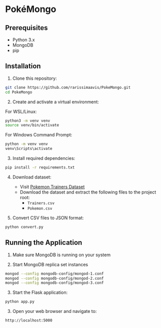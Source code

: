 # PokéMongo 

## Prerequisites

- Python 3.x
- MongoDB
- pip

## Installation

1. Clone this repository:
```bash
git clone https://github.com/rarissimaavis/PokeMongo.git
cd PokeMongo
```

2. Create and activate a virtual environment:

For WSL/Linux:
```bash
python3 -m venv venv
source venv/bin/activate
```

For Windows Command Prompt:
```bash
python -m venv venv
venv\Scripts\activate
```

3. Install required dependencies:
```bash
pip install -r requirements.txt
```

4. Download dataset:
   - Visit [Pokemon Trainers Dataset](https://www.kaggle.com/datasets/lrcusack/pokemontrainers?resource=download)
   - Download the dataset and extract the following files to the project root:
     - `Trainers.csv`
     - `Pokemon.csv`

5. Convert CSV files to JSON format:
```bash
python convert.py
```

## Running the Application

1. Make sure MongoDB is running on your system

2. Start MongoDB replica set instances
```bash
mongod --config mongodb-config/mongod-1.conf
mongod --config mongodb-config/mongod-2.conf
mongod --config mongodb-config/mongod-3.conf
```

3. Start the Flask application:
```bash
python app.py
```

3. Open your web browser and navigate to:
```
http://localhost:5000
```
